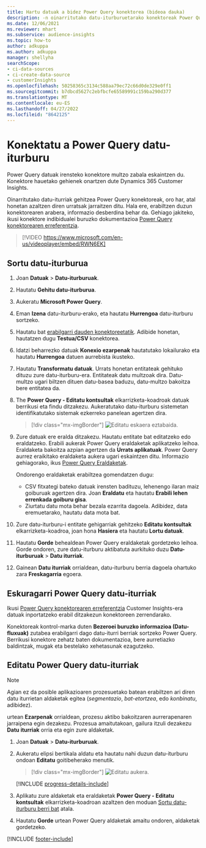 ```yaml
---
title: Hartu datuak a bidez Power Query konektorea (bideoa dauka)
description: -n oinarritutako datu-iturburuetarako konektoreak Power Query.
ms.date: 12/06/2021
ms.reviewer: mhart
ms.subservice: audience-insights
ms.topic: how-to
author: adkuppa
ms.author: adkuppa
manager: shellyha
searchScope:
- ci-data-sources
- ci-create-data-source
- customerInsights
ms.openlocfilehash: 50258365c3134c588aa79ec72c66d0de329e0ff1
ms.sourcegitcommit: b7dbcd5627c2ebfbcfe65589991c159ba290d377
ms.translationtype: MT
ms.contentlocale: eu-ES
ms.lasthandoff: 04/27/2022
ms.locfileid: "8642125"
---
```

# <a name="connect-to-a-power-query-data-source"></a>Konektatu a Power Query datu-iturburu

Power Query datuak irensteko konektore multzo zabala eskaintzen du. Konektore hauetako gehienek onartzen dute Dynamics 365 Customer Insights. 

Oinarritutako datu-iturriak gehitzea Power Query konektoreak, oro har, atal honetan azaltzen diren urratsak jarraitzen ditu. Hala ere, erabiltzen duzun konektorearen arabera, informazio desberdina behar da. Gehiago jakiteko, ikusi konektore indibidualei buruzko dokumentazioa [Power Query konektorearen erreferentzia](/power-query/connectors/).

> [!VIDEO https://www.microsoft.com/en-us/videoplayer/embed/RWN6EK]

## <a name="create-a-new-data-source"></a>Sortu datu-iturburua

1. Joan **Datuak** > **Datu-iturburuak**.

1. Hautatu **Gehitu datu-iturburua**.

1. Aukeratu **Microsoft Power Query**.

1. Eman **Izena** datu-iturburu-erako, eta hautatu **Hurrengoa** datu-iturburu sortzeko.

1. Hautatu bat [erabilgarri dauden konektoreetatik](#available-power-query-data-sources). Adibide honetan, hautatzen dugu **Testua/CSV** konektorea.

1. Idatzi beharrezko datuak **Konexio ezarpenak** hautatutako lokailurako eta hautatu **Hurrengoa** datuen aurrebista ikusteko.

1. Hautatu **Transformatu datuak**. Urrats honetan entitateak gehituko dituzu zure datu-iturburu-era. Entitateak datu multzoak dira. Datu-multzo ugari biltzen dituen datu-basea baduzu, datu-multzo bakoitza bere entitatea da.

1. The **Power Query - Editatu kontsultak** elkarrizketa-koadroak datuak berrikusi eta findu ditzakezu. Aukeratutako datu-iturburu sistemetan identifikatutako sistemak ezkerreko panelean agertzen dira.

   > [!div class="mx-imgBorder"]
   > ![Editatu eskaera eztabaida.](media/data-manager-configure-edit-queries.png "Editatu eskaera eztabaida")

1. Zure datuak ere eralda ditzakezu. Hautatu entitate bat editatzeko edo eraldatzeko. Erabili aukerak Power Query eraldaketak aplikatzeko leihoa. Eraldaketa bakoitza azpian agertzen da **Urrats aplikatuak**. Power Query aurrez eraikitako eraldaketa aukera ugari eskaintzen ditu. Informazio gehiagorako, ikus [Power Query Eraldaketak](/power-query/power-query-what-is-power-query#transformations).

   Ondorengo eraldaketak erabiltzea gomendatzen dugu:

   - CSV fitxategi bateko datuak irensten badituzu, lehenengo ilaran maiz goiburuak agertzen dira. Joan **Eraldatu** eta hautatu **Erabili lehen errenkada goiburu gisa**.
   - Ziurtatu datu mota behar bezala ezarrita dagoela. Adibidez, data eremuetarako, hautatu data mota bat.

1. Zure datu-iturburu-i entitate gehigarriak gehitzeko **Editatu kontsultak** elkarrizketa-koadroa, joan hona **Hasiera** eta hautatu **Lortu datuak**.

1. Hautatu **Gorde** behealdean Power Query eraldaketak gordetzeko leihoa. Gorde ondoren, zure datu-iturburu aktibatuta aurkituko duzu **Datu-iturburuak** > **Datu iturriak**.

1. Gainean **Datu iturriak** orrialdean, datu-iturburu berria dagoela ohartuko zara **Freskagarria** egoera.

## <a name="available-power-query-data-sources"></a>Eskuragarri Power Query datu-iturriak

Ikusi [Power Query konektorearen erreferentzia](/power-query/connectors/) Customer Insights-era datuak inportatzeko erabil ditzakezun konektoreen zerrendarako. 

Konektoreak kontrol-marka duten **Bezeroei buruzko informazioa (Datu-fluxuak)** zutabea erabilgarri dago datu-iturri berriak sortzeko Power Query. Berrikusi konektore zehatz baten dokumentazioa, bere aurretiazko baldintzak, mugak eta bestelako xehetasunak ezagutzeko.

## <a name="edit-power-query-data-sources"></a>Editatu Power Query datu-iturriak

> [!NOTE]
> Agian ez da posible aplikazioaren prozesuetako batean erabiltzen ari diren datu iturrietan aldaketak egitea (*segmentazio*, *bat-etortzea*, edo *konbinatu*, adibidez). 
>
> urtean **Ezarpenak** orrialdean, prozesu aktibo bakoitzaren aurrerapenaren jarraipena egin dezakezu. Prozesua amaitutakoan, gailura itzuli dezakezu **Datu iturriak** orria eta egin zure aldaketak.

1. Joan **Datuak** > **Datu-iturburuak**.

2. Aukeratu elipsi bertikala aldatu eta hautatu nahi duzun datu-iturburu ondoan **Editatu** goitibeherako menutik.

   > [!div class="mx-imgBorder"]
   > ![Editatu aukera.](media/edit-option-data-sources.png "Editatu aukera")

   [!INCLUDE [progress-details-include](includes/progress-details-pane.md)]
   
3. Aplikatu zure aldaketak eta eraldaketak **Power Query - Editatu kontsultak** elkarrizketa-koadroan azaltzen den moduan [Sortu datu-iturburu berri bat](#create-a-new-data-source) atala.

4. Hautatu **Gorde** urtean Power Query aldaketak amaitu ondoren, aldaketak gordetzeko.


[!INCLUDE [footer-include](includes/footer-banner.md)]
